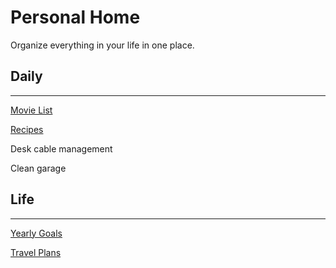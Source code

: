 # Personal Home

Organize everything in your life in one place.

## Daily

---

[Movie List](Personal%20Home%2095c3235356f0436eb26fa125f1c9fe60/Movie%20List%204d077e2d4b8a410f91fe2adc550ad09f.md)

[Recipes](Personal%20Home%2095c3235356f0436eb26fa125f1c9fe60/Recipes%20393eb9d030f1427d85c4e45affc8b773.csv)

Desk cable management

Clean garage

## Life

---

[Yearly Goals](Personal%20Home%2095c3235356f0436eb26fa125f1c9fe60/Yearly%20Goals%208ec08f4c49144ca0b7e4d145eb5cad25.md)

[Travel Plans](Personal%20Home%2095c3235356f0436eb26fa125f1c9fe60/Travel%20Plans%20677ffeed6ffd4d859c69d094a9f9c222.csv)